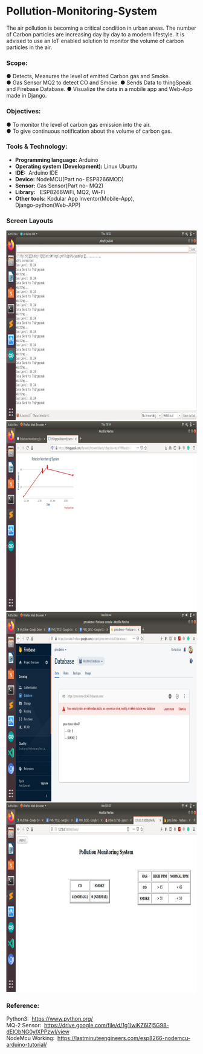 # Pollution-Monitoring-System
The air pollution is becoming a critical condition in urban areas. The number of
Carbon particles are increasing day by day to a modern lifestyle. It is advised to
use an IoT enabled solution to monitor the volume of carbon particles in the air.

### Scope:
● Detects, Measures the level of emitted Carbon gas and Smoke.<br />
● Gas Sensor MQ2 to detect CO and Smoke.
● Sends Data to thingSpeak and Firebase Database.
●  Visualize the data in a mobile app and Web-App made in Django.



### Objectives:

● To monitor the level of carbon gas emission into the air.<br />
● To give continuous notification about the volume of carbon gas.


### Tools & Technology:

* **Programming language:**  Arduino
* **Operating system (Development):** Linux Ubuntu
* **IDE:** ​ Arduino IDE
* **Device:**
  NodeMCU(Part no- ESP8266MOD)
* **Sensor:**
Gas Sensor(Part no- MQ2)
* **Library:** ​ ​ ESP8266WiFi, MQ2, Wi-Fi
* **Other tools:**
Kodular App Inventor(Mobile-App),<br />
         Django-python(Web-APP)

### Screen Layouts

<img src="a1.png" alt="alt text" width="900" height="500"> 


<img src="a2.png" alt="alt text" width="900" height="500">


<img src="a3.png" alt="alt text" width="900" height="500">


<img src="a4.png" alt="alt text" width="900" height="500"> 


### Reference:

Python3: ​ https://www.python.org/ <br />
MQ-2 Sensor: ​ https://drive.google.com/file/d/1g1IwiKZ6lZj5G98-dElObNG0yIXPPzwl/view<br />
NodeMcu Working: ​ https://lastminuteengineers.com/esp8266-nodemcu-arduino-tutorial/



